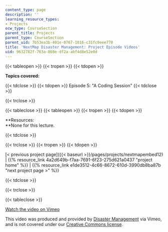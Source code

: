 ```yaml
---
content_type: page
description: ''
learning_resource_types:
- Projects
ocw_type: CourseSection
parent_title: Projects
parent_type: CourseSection
parent_uid: 7b53ea3b-401e-0767-1816-c31fc0eee770
title: 'NextMap Disaster Management: Project Episode Videos'
uid: 9632782f-763a-869e-df2a-abf4d8e52e0d
---
```


{{< tableopen >}}
{{< tropen >}}
{{< tdopen >}}


**Topics covered:**


{{< tdclose >}}
{{< tdopen >}}
Episode 5: "A Coding Session"
{{< tdclose >}}

{{< trclose >}}

{{< tableclose >}}
{{< tableopen >}}
{{< tropen >}}
{{< tdopen >}}


**Resources:  
**None for this lecture.


{{< tdclose >}}

{{< trclose >}}
{{< tropen >}}
{{< tdopen >}}


[\< previous project page]({{< baseurl >}}/pages/projects/nextmapembed12) | {{% resource_link 4a2d649b-f7aa-7691-6f23-275d621a0437 "project home" %}} | {{% resource_link e1de3512-4c66-8672-610d-3990db8ba87b "next project page >" %}}


{{< tdclose >}}

{{< trclose >}}

{{< tableclose >}}

[Watch the video on Vimeo](http://vimeo.com/moogaloop.swf?clip_id=2139606&server=vimeo.com&show_title=0&show_byline=0&show_portrait=0&color=&fullscreen=0&group_id=)

This video was produced and provided by [Disaster Management](http://vimeo.com/user807017) via Vimeo, and is not covered under our [Creative Commons license](/terms/#cc).